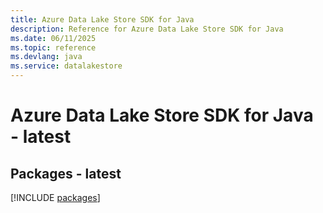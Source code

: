 ```yaml
---
title: Azure Data Lake Store SDK for Java
description: Reference for Azure Data Lake Store SDK for Java
ms.date: 06/11/2025
ms.topic: reference
ms.devlang: java
ms.service: datalakestore
---
```

# Azure Data Lake Store SDK for Java - latest
## Packages - latest
[!INCLUDE [packages](data-lake-store-index.md)]